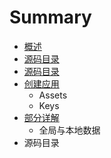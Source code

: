 # Summary

* [概述](SUMMARY.md)
* [源码目录](Menu.md)
* [源码目录](Menu.md)
* [创建应用](创建应用/Keys.md)
   * Assets
   * Keys
* [部分详解](部分详解)
   * 全局与本地数据
* 源码目录

